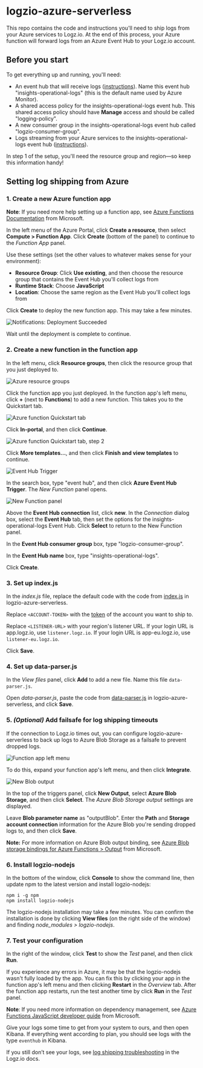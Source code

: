# logzio-azure-serverless
This repo contains the code and instructions you'll need to ship logs from your Azure services to Logz.io.
At the end of this process, your Azure function will forward logs from an Azure Event Hub to your Logz.io account.

## Before you start

To get everything up and running, you'll need:

* An event hub that will receive logs
  ([instructions](https://docs.microsoft.com/en-us/azure/event-hubs/event-hubs-create)). Name this event hub "insights-operational-logs" (this is the default name used by Azure Monitor).
* A shared access policy for the insights-operational-logs event hub.
  This shared access policy should have **Manage** access and should be called "logging-policy".
* A new consumer group in the insights-operational-logs event hub called "logzio-consumer-group".
* Logs streaming from your Azure services to the insights-operational-logs event hub
  ([instructions](https://docs.microsoft.com/en-us/azure/monitoring-and-diagnostics/monitor-stream-monitoring-data-event-hubs)).

In step 1 of the setup, you'll need the resource group and region—so keep this information handy!

## Setting log shipping from Azure

### 1. Create a new Azure function app

**Note**: If you need more help setting up a function app, see [Azure Functions Documentation](https://docs.microsoft.com/en-us/azure/azure-functions/) from Microsoft.

In the left menu of the Azure Portal, click **Create a resource**, then select **Compute > Function App**.
Click **Create** (bottom of the panel) to continue to the _Function App_ panel.

Use these settings (set the other values to whatever makes sense for your environment):
* **Resource Group**: Click **Use existing**, and then choose the resource group that contains the Event Hub you'll collect logs from
* **Runtime Stack**: Choose **JavaScript**
* **Location**: Choose the same region as the Event Hub you'll collect logs from

Click **Create** to deploy the new function app. This may take a few minutes.

![Notifications: Deployment Succeeded](img/notifications--go-to-resource.png)

Wait until the deployment is complete to continue.

### 2. Create a new function in the function app

In the left menu, click **Resource groups**, then click the resource group that you just deployed to.

![Azure resource groups](img/resource-groups-overview.png)

Click the function app you just deployed.
In the function app's left menu, click **+** (next to **Functions**) to add a new function.
This takes you to the Quickstart tab.

![Azure function Quickstart tab](img/function-quickstart.png)

Click **In-portal**, and then click **Continue**.

![Azure function Quickstart tab, step 2](img/function-quickstart-step-2.png)

Click **More templates...**, and then click **Finish and view templates** to continue.

![Event Hub Trigger](img/event-hub-trigger.png)

In the search box, type "event hub", and then click **Azure Event Hub Trigger**.
The _New Function_ panel opens.

![New Function panel](img/new-function-panel.png)

Above the **Event Hub connection** list, click **new**. 
In the _Connection_ dialog box, select the **Event Hub** tab, then set the options for the insights-operational-logs Event Hub.
Click **Select** to return to the New Function panel.

In the **Event Hub consumer group** box, type "logzio-consumer-group".

In the **Event Hub name** box, type "insights-operational-logs".

Click **Create**.

### 3. Set up index.js

In the _index.js_ file, replace the default code with the code from [index.js](src/index.js) in logzio-azure-serverless.

Replace `<ACCOUNT-TOKEN>` with the [token](https://app.logz.io/#/dashboard/settings/general) of the account you want to ship to.

Replace `<LISTENER-URL>` with your region's listener URL. If your login URL is app.logz.io, use `listener.logz.io`. If your login URL is app-eu.logz.io, use `listener-eu.logz.io`.

Click **Save**.

### 4. Set up data-parser.js

In the _View files_ panel, click **Add** to add a new file. Name this file `data-parser.js`.

Open _data-parser.js_, paste the code from [data-parser.js](src/data-parser.js) in logzio-azure-serverless, and click **Save**.

### 5. _(Optional)_ Add failsafe for log shipping timeouts

If the connection to Logz.io times out, you can configure logzio-azure-serverless to back up logs to Azure Blob Storage as a failsafe to prevent dropped logs.

![Function app left menu](img/function-app-menu-integrate.png)

To do this, expand your function app's left menu, and then click **Integrate**.

![New Blob output](img/new-output.png)

In the top of the triggers panel, click **New Output**, select **Azure Blob Storage**, and then click **Select**.
The _Azure Blob Storage output_ settings are displayed.

Leave **Blob parameter name** as "outputBlob".
Enter the **Path** and **Storage account connection** information for the Azure Blob you're sending dropped logs to, and then click **Save**.

**Note:** For more information on Azure Blob output binding, see [Azure Blob storage bindings for Azure Functions > Output](https://docs.microsoft.com/en-us/azure/azure-functions/functions-bindings-storage-blob#output) from Microsoft.

### 6. Install logzio-nodejs

In the bottom of the window, click **Console** to show the command line, then update npm to the latest version and install logzio-nodejs:

```pwsh
npm i -g npm
npm install logzio-nodejs
```

The logzio-nodejs installation may take a few minutes.
You can confirm the installation is done by clicking **View files** (on the right side of the window) and finding _node_modules > logzio-nodejs_.

### 7. Test your configuration

In the right of the window, click **Test** to show the _Test_ panel, and then click **Run**.

If you experience any errors in Azure, it may be that the logzio-nodejs wasn't fully loaded by the app.
You can fix this by clicking your app in the function app's left menu and then clicking **Restart** in the _Overview_ tab.
After the function app restarts, run the test another time by click **Run** in the _Test_ panel.

**Note**: If you need more information on dependency management, see [Azure Functions JavaScript developer guide](https://docs.microsoft.com/en-us/azure/azure-functions/functions-reference-node#dependency-management) from Microsoft.

Give your logs some time to get from your system to ours, and then open Kibana.
If everything went according to plan, you should see logs with the type `eventhub` in Kibana.

If you still don’t see your logs, see [log shipping troubleshooting](https://docs.logz.io/user-guide/log-shipping/log-shipping-troubleshooting.html) in the Logz.io docs.
